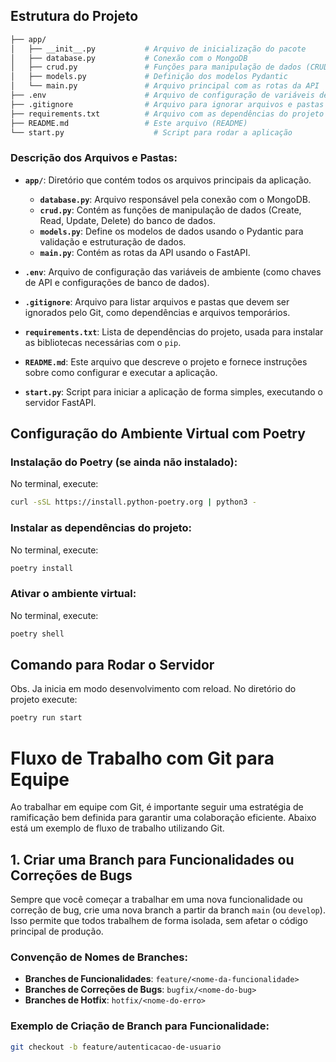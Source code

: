 ## Estrutura do Projeto
```bash
├── app/
│   ├── __init__.py           # Arquivo de inicialização do pacote
│   ├── database.py           # Conexão com o MongoDB
│   ├── crud.py               # Funções para manipulação de dados (CRUD)
│   ├── models.py             # Definição dos modelos Pydantic
│   └── main.py               # Arquivo principal com as rotas da API
├── .env                      # Arquivo de configuração de variáveis de ambiente
├── .gitignore                # Arquivo para ignorar arquivos e pastas no Git
├── requirements.txt          # Arquivo com as dependências do projeto
├── README.md                 # Este arquivo (README)
└── start.py                    # Script para rodar a aplicação
```
### Descrição dos Arquivos e Pastas:

- **`app/`**: Diretório que contém todos os arquivos principais da aplicação.
  - **`database.py`**: Arquivo responsável pela conexão com o MongoDB.
  - **`crud.py`**: Contém as funções de manipulação de dados (Create, Read, Update, Delete) do banco de dados.
  - **`models.py`**: Define os modelos de dados usando o Pydantic para validação e estruturação de dados.
  - **`main.py`**: Contém as rotas da API usando o FastAPI.
  
- **`.env`**: Arquivo de configuração das variáveis de ambiente (como chaves de API e configurações de banco de dados).

- **`.gitignore`**: Arquivo para listar arquivos e pastas que devem ser ignorados pelo Git, como dependências e arquivos temporários.

- **`requirements.txt`**: Lista de dependências do projeto, usada para instalar as bibliotecas necessárias com o `pip`.

- **`README.md`**: Este arquivo que descreve o projeto e fornece instruções sobre como configurar e executar a aplicação.

- **`start.py`**: Script para iniciar a aplicação de forma simples, executando o servidor FastAPI.



## Configuração do Ambiente Virtual com Poetry

### Instalação do Poetry (se ainda não instalado):

No terminal, execute:

```bash
curl -sSL https://install.python-poetry.org | python3 -
```

### Instalar as dependências do projeto:

No terminal, execute:
```bash
poetry install
```
### Ativar o ambiente virtual:

No terminal, execute:
```bash
poetry shell
```
## Comando para Rodar o Servidor

Obs. Ja inicia em modo desenvolvimento com reload. 
No diretório do projeto execute:
```bash
poetry run start
```
# Fluxo de Trabalho com Git para Equipe

Ao trabalhar em equipe com Git, é importante seguir uma estratégia de ramificação bem definida para garantir uma colaboração eficiente. Abaixo está um exemplo de fluxo de trabalho utilizando Git.

## 1. Criar uma Branch para Funcionalidades ou Correções de Bugs

Sempre que você começar a trabalhar em uma nova funcionalidade ou correção de bug, crie uma nova branch a partir da branch `main` (ou `develop`). Isso permite que todos trabalhem de forma isolada, sem afetar o código principal de produção.

### Convenção de Nomes de Branches:
- **Branches de Funcionalidades**: `feature/<nome-da-funcionalidade>`
- **Branches de Correções de Bugs**: `bugfix/<nome-do-bug>`
- **Branches de Hotfix**: `hotfix/<nome-do-erro>`

### Exemplo de Criação de Branch para Funcionalidade:

```bash
git checkout -b feature/autenticacao-de-usuario
```
